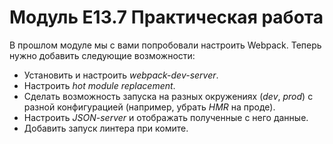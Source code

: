 # Модуль E13.7 Практическая работа

В прошлом модуле мы с вами попробовали настроить Webpack. Теперь нужно добавить следующие возможности:

- Установить и настроить _webpack-dev-server_.
- Настроить _hot module replacement_.
- Сделать возможность запуска на разных окружениях (_dev_, _prod_) c разной конфигурацией (например, убрать _HMR_ на проде).
- Настроить _JSON-server_ и отображать полученные с него данные.
- Добавить запуск линтера при комите.
